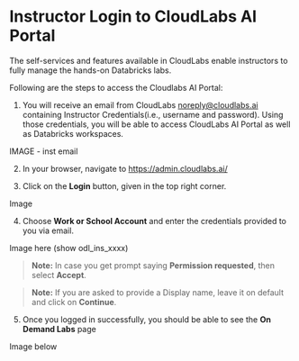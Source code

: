 # Instructor Login to CloudLabs AI Portal 

The self-services and features available in CloudLabs enable instructors to fully manage the hands-on Databricks labs. 

Following are the steps to access the Cloudlabs AI Portal:

1. You will receive an email from CloudLabs <noreply@cloudlabs.ai> containing Instructor Credentials(i.e., username and password). Using those credentials, you will be able to access CloudLabs AI Portal as well as Databricks workspaces.

IMAGE - inst email

2. In your browser, navigate to https://admin.cloudlabs.ai/

3. Click on the **Login** button, given in the top right corner.

Image 

4. Choose **Work or School Account** and enter the credentials provided to you via email.

Image here (show odl_ins_xxxx)

> **Note:** In case you get prompt saying **Permission requested**, then select **Accept**.

> **Note:** If you are asked to provide a Display name, leave it on default and click on **Continue**.
 
5. Once you logged in successfully, you should be able to see the **On Demand Labs** page

Image below
